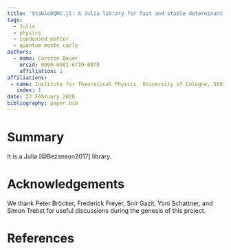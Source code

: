 ```yaml
---
title: 'StableDQMC.jl: A Julia library for fast and stable determinant quantum Monte Carlo'
tags:
  - Julia
  - physics
  - condensed matter
  - quantum monte carlo
authors:
  - name: Carsten Bauer
    orcid: 0000-0001-6719-0978
    affiliation: 1
affiliations:
 - name: Institute for Theoretical Physics, University of Cologne, 50937 Cologne, Germany
   index: 1
date: 27 February 2020
bibliography: paper.bib
---
```


# Summary

It is a Julia [@Bezanson2017] library.

# Acknowledgements

We thank Peter Bröcker, Frederick Freyer, Snir Gazit, Yoni Schattner, and Simon Trebst for useful discussions during the genesis of this project.

# References
